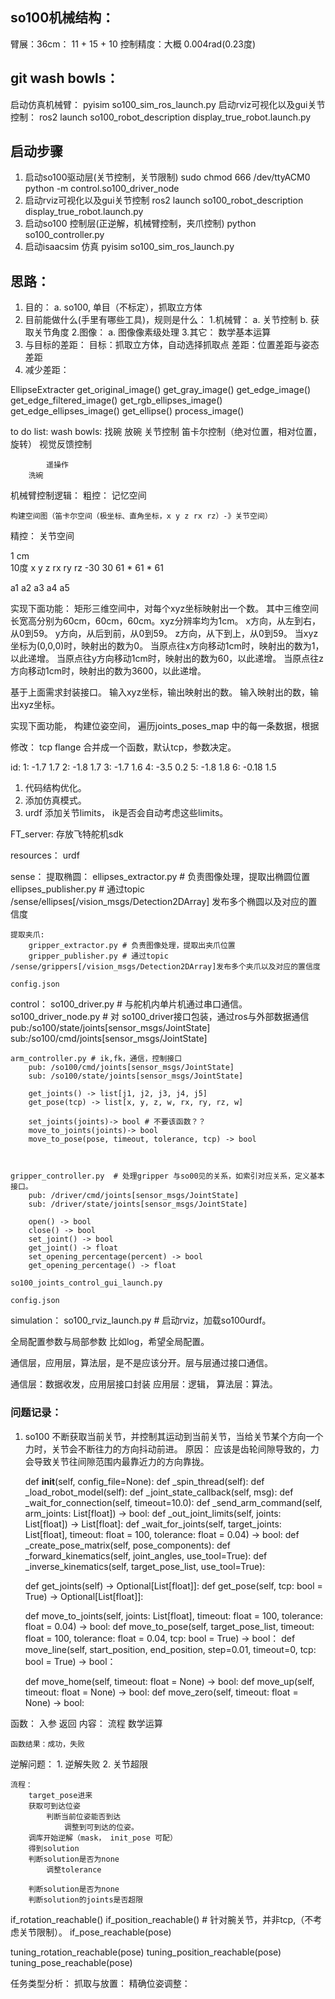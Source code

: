 ## so100机械结构：
臂展：36cm：  11 + 15 + 10 
控制精度：大概 0.004rad(0.23度)

## git wash bowls：

启动仿真机械臂： pyisim so100_sim_ros_launch.py
启动rviz可视化以及gui关节控制： ros2 launch so100_robot_description display_true_robot.launch.py


## 启动步骤
1. 启动so100驱动层(关节控制，关节限制)
    sudo chmod 666 /dev/ttyACM0
    python -m control.so100_driver_node
2. 启动rviz可视化以及gui关节控制
    ros2 launch so100_robot_description display_true_robot.launch.py
3. 启动so100 控制层(正逆解，机械臂控制，夹爪控制)
    python so100_controller.py
4. 启动isaacsim 仿真
    pyisim so100_sim_ros_launch.py
    
## 思路：
1. 目的：
    a. so100, 单目（不标定），抓取立方体
2. 目前能做什么(手里有哪些工具)，规则是什么：
    1.机械臂：
        a. 关节控制 
        b. 获取关节角度
    2.图像：
        a. 图像像素级处理
    3.其它：
        数学基本运算
3. 与目标的差距：
    目标：抓取立方体，自动选择抓取点
    差距：位置差距与姿态差距
4. 减少差距：







EllipseExtracter
    get_original_image()
    get_gray_image()
    get_edge_image()
    get_edge_filtered_image()
    get_rgb_ellipses_image()
    get_edge_ellipses_image()
    get_ellipse()
    process_image()


to do list:
    wash bowls:
        找碗
        放碗
            关节控制
            笛卡尔控制（绝对位置，相对位置，旋转）
            视觉反馈控制

            遥操作
        洗碗





机械臂控制逻辑：
粗控：
    记忆空间

    构建空间图（笛卡尔空间（极坐标、直角坐标，x y z rx rz）-》关节空间）
    


精控：
    关节空间

1 cm  
10度
x y z
rx ry rz
-30 30
61 * 61 * 61


a1 a2 a3 a4 a5

实现下面功能：
矩形三维空间中，对每个xyz坐标映射出一个数。
其中三维空间长宽高分别为60cm，60cm，60cm。xyz分辨率均为1cm。
x方向，从左到右，从0到59。
y方向，从后到前，从0到59。
z方向，从下到上，从0到59。
当xyz坐标为(0,0,0)时，映射出的数为0。
当原点往x方向移动1cm时，映射出的数为1，以此递增。
当原点往y方向移动1cm时，映射出的数为60，以此递增。
当原点往z方向移动1cm时，映射出的数为3600，以此递增。

基于上面需求封装接口。
输入xyz坐标，输出映射出的数。
输入映射出的数，输出xyz坐标。






实现下面功能， 
构建位姿空间，
遍历joints_poses_map 中的每一条数据，根据



修改：
tcp flange 合并成一个函数，默认tcp，参数决定。



id:
1: -1.7 1.7
2: -1.8 1.7
3: -1.7 1.6
4: -3.5 0.2
5: -1.8 1.8
6: -0.18 1.5







1. 代码结构优化。
2. 添加仿真模式。
3. urdf 添加关节limits， ik是否会自动考虑这些limits。

FT_server:
    存放飞特舵机sdk

resources：
    urdf

sense：
    提取椭圆：
        ellipses_extractor.py # 负责图像处理，提取出椭圆位置
        ellipses_publisher.py # 通过topic /sense/ellipses[/vision_msgs/Detection2DArray] 发布多个椭圆以及对应的置信度

    提取夹爪:
        gripper_extractor.py # 负责图像处理，提取出夹爪位置
        gripper_publisher.py # 通过topic /sense/grippers[/vision_msgs/Detection2DArray]发布多个夹爪以及对应的置信度

    config.json

control：
    so100_driver.py # 与舵机内单片机通过串口通信。
    so100_driver_node.py # 对 so100_driver接口包装，通过ros与外部数据通信
        pub:/so100/state/joints[sensor_msgs/JointState]
        sub:/so100/cmd/joints[sensor_msgs/JointState] 

    arm_controller.py # ik,fk，通信，控制接口
        pub: /so100/cmd/joints[sensor_msgs/JointState] 
        sub: /so100/state/joints[sensor_msgs/JointState]

        get_joints() -> list[j1, j2, j3, j4, j5]
        get_pose(tcp) -> list[x, y, z, w, rx, ry, rz, w]

        set_joints(joints)-> bool # 不要该函数？？
        move_to_joints(joints)-> bool
        move_to_pose(pose, timeout, tolerance, tcp) -> bool
        

    
    gripper_controller.py  # 处理gripper 与so00见的关系，如索引对应关系，定义基本接口。
        pub: /driver/cmd/joints[sensor_msgs/JointState] 
        sub: /driver/state/joints[sensor_msgs/JointState]

        open() -> bool
        close() -> bool
        set_joint() -> bool
        get_joint() -> float
        set_opening_percentage(percent) -> bool
        get_opening_percentage() -> float

    so100_joints_control_gui_launch.py

    config.json

simulation：
    so100_rviz_launch.py # 启动rviz，加载so100urdf。


全局配置参数与局部参数
比如log，希望全局配置。

通信层，应用层，算法层，是不是应该分开。层与层通过接口通信。

通信层：数据收发，应用层接口封装
应用层：逻辑，
算法层：算法。



### 问题记录：

1. so100 不断获取当前关节，并控制其运动到当前关节，当给关节某个方向一个力时，关节会不断往力的方向抖动前进。
    原因： 应该是齿轮间隙导致的，力会导致关节往间隙范围内最靠近力的方向靠拢。

    def __init__(self, config_file=None):
    def _spin_thread(self):
    def _load_robot_model(self):
    def _joint_state_callback(self, msg):
    def _wait_for_connection(self, timeout=10.0):
    def _send_arm_command(self, arm_joints: List[float]) -> bool:
    def _out_joint_limits(self, joints: List[float]) -> List[float]:
    def _wait_for_joints(self, target_joints: List[float], timeout: float = 100, tolerance: float = 0.04) -> bool:
    def _create_pose_matrix(self, pose_components):
    def _forward_kinematics(self, joint_angles, use_tool=True):
    def _inverse_kinematics(self, target_pose_list, use_tool=True):

    def get_joints(self) -> Optional[List[float]]:
    def get_pose(self, tcp: bool = True) -> Optional[List[float]]:

    def move_to_joints(self, joints: List[float], timeout: float = 100, tolerance: float = 0.04) -> bool:
    def move_to_pose(self, target_pose_list, timeout: float = 100, tolerance: float = 0.04, tcp: bool = True) -> bool：
    def move_line(self, start_position, end_position, step=0.01, timeout=0, tcp: bool = True) -> bool：

    def move_home(self, timeout: float = None) -> bool:
    def move_up(self, timeout: float = None) -> bool:
    def move_zero(self, timeout: float = None) -> bool:






函数：
    入参
    返回
    内容： 
        流程
        数学运算

    函数结果：成功，失败

        
逆解问题：
    1. 逆解失败
    2. 关节超限


    流程：
        target_pose进来
        获取可到达位姿
            判断当前位姿能否到达
                调整到可到达的位姿。
        调库开始逆解（mask， init_pose 可配）
        得到solution
        判断solution是否为none
            调整tolerance

        判断solution是否为none
        判断solution的joints是否超限

if_rotation_reachable()
if_position_reachable()  # 针对腕关节，并非tcp,（不考虑关节限制）。
if_pose_reachable(pose)

tuning_rotation_reachable(pose)
tuning_position_reachable(pose)
tuning_pose_reachable(pose)


任务类型分析：
    抓取与放置：
    精确位姿调整：